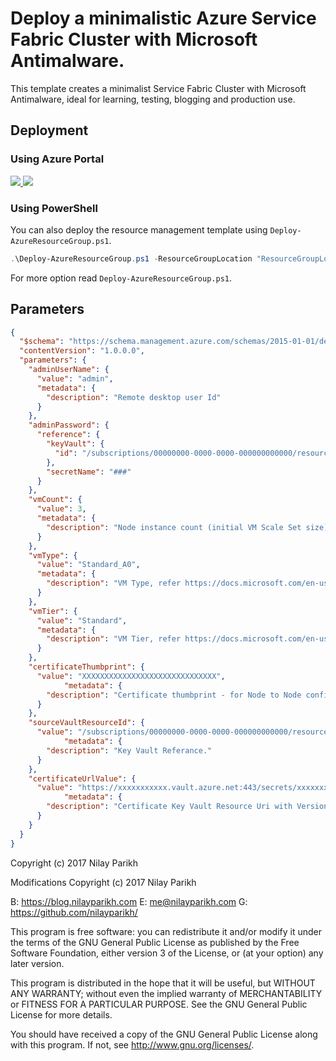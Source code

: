 # Deploy a minimalistic Azure Service Fabric Cluster with Microsoft Antimalware.

This template creates a minimalist Service Fabric Cluster with Microsoft Antimalware, ideal for learning, testing, blogging and production use.

## Deployment

### Using Azure Portal

<a href="https://portal.azure.com/#create/Microsoft.Template/uri/https%3A%2F%2Fraw.githubusercontent.com%2Fnilayparikh%2FAzureTemplates%2Fmaster%2F1102-Minimalistic-Azure-Service-Fabric-Antimalware%2Fazuredeploy.json" target="_blank">
    <img src="http://azuredeploy.net/deploybutton.png"/>
</a>
<a href="http://armviz.io/#/?load=https%3A%2F%2Fraw.githubusercontent.com%2Fnilayparikh%2FAzureTemplates%2Fmaster%2F1102-Minimalistic-Azure-Service-Fabric-Antimalware%2Fazuredeploy.json" target="_blank">
    <img src="http://armviz.io/visualizebutton.png"/>
</a>

### Using PowerShell

You can also deploy the resource management template using `Deploy-AzureResourceGroup.ps1`.

``` powershell
.\Deploy-AzureResourceGroup.ps1 -ResourceGroupLocation "ResourceGroupLocation" –ResourceGroupName "ResourceGroupName"
```

For more option read `Deploy-AzureResourceGroup.ps1`.


## Parameters

``` json
{
  "$schema": "https://schema.management.azure.com/schemas/2015-01-01/deploymentParameters.json#",
  "contentVersion": "1.0.0.0",
  "parameters": {
    "adminUserName": {
      "value": "admin",
      "metadata": {
        "description": "Remote desktop user Id"
      }
    },
    "adminPassword": {
      "reference": {
        "keyVault": {
          "id": "/subscriptions/00000000-0000-0000-000000000000/resourceGroups/xxxxxxxxxxxxxxx/providers/Microsoft.KeyVault/vaults/xxxxxxxxxxxxx"
        },
        "secretName": "###"
      }
    },
    "vmCount": {
      "value": 3,
      "metadata": {
        "description": "Node instance count (initial VM Scale Set size)."
      }
    },
    "vmType": {
      "value": "Standard_A0",
      "metadata": {
        "description": "VM Type, refer https://docs.microsoft.com/en-us/azure/virtual-machines/virtual-machines-windows-sizes."
      }
    },
    "vmTier": {
      "value": "Standard",
      "metadata": {
        "description": "VM Tier, refer https://docs.microsoft.com/en-us/azure/virtual-machines/virtual-machines-windows-sizes."
      }
    },
    "certificateThumbprint": {
      "value": "XXXXXXXXXXXXXXXXXXXXXXXXXXXXXX",
            "metadata": {
        "description": "Certificate thumbprint - for Node to Node configuration."
      }
    },
    "sourceVaultResourceId": {
      "value": "/subscriptions/00000000-0000-0000-000000000000/resourceGroups/xxxxxxxxxxxxxxx/providers/Microsoft.KeyVault/vaults/xxxxxxxxxxxxx",
            "metadata": {
        "description": "Key Vault Referance."
      }
    },
    "certificateUrlValue": {
      "value": "https://xxxxxxxxxxx.vault.azure.net:443/secrets/xxxxxxxxxxxxxxxxx/xxxxxxxxxxxxxxxxxxx",
            "metadata": {
        "description": "Certificate Key Vault Resource Uri with Version."
      }
    }
  }
}
```

Copyright (c) 2017 Nilay Parikh

Modifications Copyright (c) 2017 Nilay Parikh

B: https://blog.nilayparikh.com E: me@nilayparikh.com G: https://github.com/nilayparikh/

This program is free software: you can redistribute it and/or modify
it under the terms of the GNU General Public License as published by
the Free Software Foundation, either version 3 of the License, or
(at your option) any later version.

This program is distributed in the hope that it will be useful,
but WITHOUT ANY WARRANTY; without even the implied warranty of
MERCHANTABILITY or FITNESS FOR A PARTICULAR PURPOSE.  See the
GNU General Public License for more details.

You should have received a copy of the GNU General Public License
along with this program.  If not, see <http://www.gnu.org/licenses/>.
